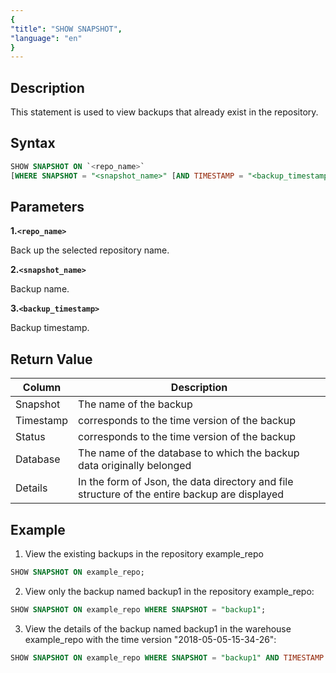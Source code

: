 ```yaml
---
{
"title": "SHOW SNAPSHOT",
"language": "en"
}
---
```


<!--
Licensed to the Apache Software Foundation (ASF) under one
or more contributor license agreements.  See the NOTICE file
distributed with this work for additional information
regarding copyright ownership.  The ASF licenses this file
to you under the Apache License, Version 2.0 (the
"License"); you may not use this file except in compliance
with the License.  You may obtain a copy of the License at

  http://www.apache.org/licenses/LICENSE-2.0

Unless required by applicable law or agreed to in writing,
software distributed under the License is distributed on an
"AS IS" BASIS, WITHOUT WARRANTIES OR CONDITIONS OF ANY
KIND, either express or implied.  See the License for the
specific language governing permissions and limitations
under the License.
-->


## Description

This statement is used to view backups that already exist in the repository.

## Syntax

```sql
SHOW SNAPSHOT ON `<repo_name>`
[WHERE SNAPSHOT = "<snapshot_name>" [AND TIMESTAMP = "<backup_timestamp>"]];
```

## Parameters

**1.`<repo_name>`**

Back up the selected repository name.

**2.`<snapshot_name>`**

Backup name.

**3.`<backup_timestamp>`**

Backup timestamp.

## Return Value

| Column | Description |
| -- | -- |
| Snapshot | The name of the backup |
| Timestamp | corresponds to the time version of the backup |
| Status | corresponds to the time version of the backup |
| Database | The name of the database to which the backup data originally belonged |
| Details | In the form of Json, the data directory and file structure of the entire backup are displayed |

## Example

1. View the existing backups in the repository example_repo

```sql
SHOW SNAPSHOT ON example_repo;
```

2. View only the backup named backup1 in the repository example_repo:

```sql
SHOW SNAPSHOT ON example_repo WHERE SNAPSHOT = "backup1";
```

3. View the details of the backup named backup1 in the warehouse example_repo with the time version "2018-05-05-15-34-26":

```sql
SHOW SNAPSHOT ON example_repo WHERE SNAPSHOT = "backup1" AND TIMESTAMP = "2018-05-05-15-34-26";
```
